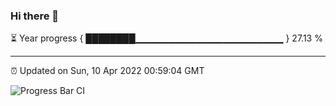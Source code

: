 ### Hi there 👋

⏳ Year progress { ████████▁▁▁▁▁▁▁▁▁▁▁▁▁▁▁▁▁▁▁▁▁▁ } 27.13 %

---

⏰ Updated on Sun, 10 Apr 2022 00:59:04 GMT

![Progress Bar CI](https://github.com/liununu/liununu/workflows/Progress%20Bar%20CI/badge.svg)
